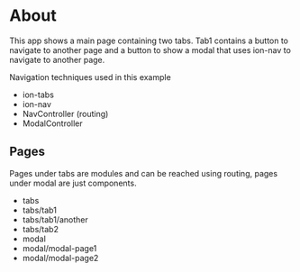 # About
This app shows a main page containing two tabs.
Tab1 contains a button to navigate to another page and a button to show a modal that uses ion-nav to navigate to another page.

Navigation techniques used in this example
* ion-tabs
* ion-nav
* NavController (routing)
* ModalController

## Pages

Pages under tabs are modules and can be reached using routing, pages under modal are just components.

* tabs
* tabs/tab1
* tabs/tab1/another
* tabs/tab2
* modal
* modal/modal-page1
* modal/modal-page2

